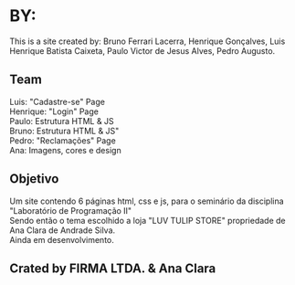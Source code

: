 # BY:
This is a site created by: Bruno Ferrari Lacerra, Henrique Gonçalves, Luis Henrique Batista Caixeta, Paulo Victor de Jesus Alves, Pedro Augusto.

## Team
Luis: "Cadastre-se" Page <br />
Henrique: "Login" Page <br />
Paulo: Estrutura HTML & JS<br />
Bruno: Estrutura HTML & JS"<br />
Pedro: "Reclamações" Page <br />
Ana: Imagens, cores e design <br />

## Objetivo

Um site contendo 6 páginas html, css e js, para o seminário da disciplina "Laboratório de Programação II" <br />
Sendo então o tema escolhido a loja "LUV TULIP STORE" propriedade de Ana Clara de Andrade Silva. <br />
Ainda em desenvolvimento.

## Crated by FIRMA LTDA. & Ana Clara
